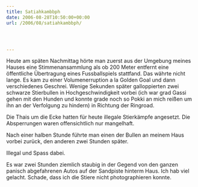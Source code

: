 ```yaml
---
title: Satiahkambbph
date: 2006-08-28T10:50:00+00:00
url: /2006/08/satiahkambbph/




---
```

Heute am späten Nachmittag hörte man zuerst aus der Umgebung meines Hauses eine Stimmenansammlung als ob 200 Meter entfernt eine öffentliche Übertragung eines Fussballspiels stattfand. Das währte nicht lange. Es kam zu einer Volumenerruption a la Golden Goal und dann verschiedenes Geschrei. Wenige Sekunden später galloppierten zwei schwarze Stierbullen in Hochgeschwindigkeit vorbei (ich war grad Gassi gehen mit den Hunden und konnte grade noch so Pokki an mich reißen um ihn an der Verfolgung zu hindern) in Richtung der Ringroad.

Die Thais um die Ecke hatten für heute illegale Stierkämpfe angesetzt. Die Absperrungen waren offensichtlich nur mangelhaft.

Nach einer halben Stunde führte man einen der Bullen an meinem Haus vorbei zurück, den anderen zwei Stunden später.

Illegal und Spass dabei.

Es war zwei Stunden ziemlich staubig in der Gegend von den ganzen panisch abgefahrenen Autos auf der Sandpiste hinterm Haus. Ich hab viel gelacht. Schade, dass ich die Stiere nicht photographieren konnte.
